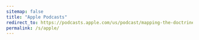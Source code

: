 ```yaml
---
sitemap: false
title: "Apple Podcasts"
redirect_to: https://podcasts.apple.com/us/podcast/mapping-the-doctrine-of-discovery/id1609802758
permalink: /s/apple/
---
```


